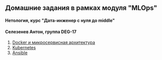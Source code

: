 ## Домашние задания в рамках модуля "MLOps"
#### Нетология, курс "Дата-инженер с нуля до middle"
#### Селезенев Антон, группа DEG-17

1. [Docker и микросервисная архитектура](https://github.com/savior101/netology_mlops/tree/main/02_docker)
2. [Kubernetes](https://github.com/savior101/netology_mlops/blob/main/03_k8s)
3. [Ansible](https://github.com/savior101/netology_mlops/tree/main/04_ansible)
